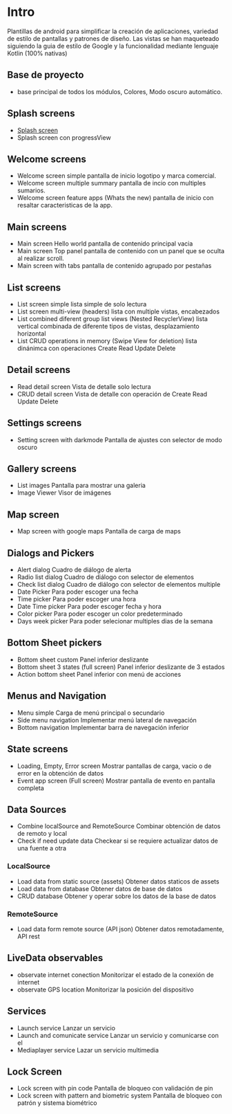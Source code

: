 

# Intro

Plantillas de android para simplificar la creación de aplicaciones, variedad de estilo de pantallas y patrones de diseño. Las vistas se han maqueteado siguiendo la guia de estilo de Google y la funcionalidad mediante lenguaje Kotlin (100% nativas)

## Base de proyecto
- base principal de todos los módulos, Colores, Modo oscuro automático.

## Splash screens
 - [Splash screen](splashscreen.md)
 - Splash screen con progressView
 
 ## Welcome screens
 - Welcome screen simple
	 pantalla de inicio logotipo y marca comercial.
 - Welcome screen multiple summary
	 pantalla de incio con multiples sumarios.
 - Welcome screen feature apps (Whats the new)
	 pantalla de inicio con resaltar caracteristicas de la app.

## Main screens
- Main screen Hello world
	 pantalla de contenido principal vacia
- Main screen Top panel
	pantalla de contenido con un panel que se oculta al realizar scroll.
- Main screen with tabs
	pantalla de contenido agrupado por pestañas
	
## List screens
- List screen simple
	lista simple de solo lectura
- List screen multi-view (headers)
	lista con multiple vistas, encabezados
- List combined diferent group list views (Nested RecyclerView)
	lista vertical combinada de diferente tipos de vistas, desplazamiento horizontal
- List CRUD operations in memory (Swipe View for deletion)
	lista dinánimca con operaciones Create Read Update Delete

## Detail screens
- Read detail screen
	Vista de detalle solo lectura
- CRUD detail screen
	Vista de detalle con operación de Create Read Update Delete

## Settings screens
- Setting screen with darkmode
	Pantalla de ajustes con selector de modo oscuro

## Gallery screens
 - List images
	 Pantalla para mostrar una galeria
 - Image Viewer
	 Visor de imágenes

## Map screen
- Map screen with google maps
	Pantalla de carga de maps

## Dialogs and Pickers
- Alert dialog
	Cuadro de diálogo de alerta
- Radio list dialog
	Cuadro de diálogo con selector de elementos
- Check list dialog
	Cuadro de diálogo con selector de elementos multiple
- Date Picker
	Para poder escoger una fecha
- Time picker
	Para poder escoger una hora
- Date Time picker
	Para poder escoger fecha y hora
- Color picker
	Para poder escoger un color predeterminado
- Days week picker
	Para poder selecionar multiples dias de la semana

## Bottom Sheet pickers
- Bottom sheet custom
	Panel inferior deslizante
- Bottom sheet 3 states (full screen)
	Panel inferior deslizante de 3 estados
- Action bottom sheet
	Panel inferior con menú de acciones

## Menus and Navigation
- Menu simple
	Carga de menú principal o secundario
- Side menu navigation
	Implementar menú lateral de navegación
- Bottom navigation
	Implementar barra de navegación inferior

## State screens
- Loading, Empty, Error screen
	Mostrar pantallas de carga, vacio o de error en la obtención de datos
- Event app screen (Full screen)
	Mostrar pantalla de evento en pantalla completa

## Data Sources
 - Combine localSource and RemoteSource
	 Combinar obtención de datos de remoto y local
- Check if need update data
	Checkear si se requiere actualizar datos de una fuente a otra

### LocalSource
- Load data from static source (assets)
	Obtener datos staticos de assets
- Load data from database
	Obtener datos de base de datos
- CRUD database
	Obtener y operar sobre los datos de la base de datos

### RemoteSource
- Load data form remote source (API json)
	Obtener datos remotadamente, API rest

## LiveData observables
- observate internet conection
	Monitorizar el estado de la conexión de internet
- observate GPS location
	Monitorizar la posición del dispositivo

## Services
- Launch service
	Lanzar un servicio
- Launch and comunicate service
	Lanzar un servicio y comunicarse con el
- Mediaplayer service
	Lazar un servicio multimedia

## Lock Screen
- Lock screen with pin code
	Pantalla de bloqueo con validación de pin
- Lock screen with pattern and biometric system
	Pantalla de bloqueo con patrón y sistema biométrico
